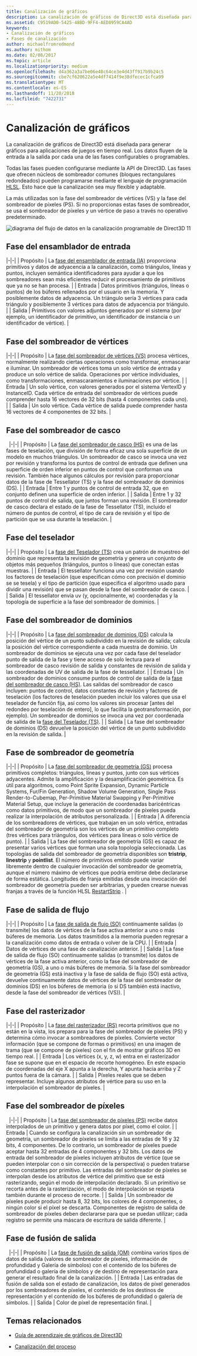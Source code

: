 ```yaml
---
title: Canalización de gráficos
description: La canalización de gráficos de Direct3D está diseñada para generar gráficos para aplicaciones de juegos en tiempo real. Los datos fluyen de la entrada a la salida por cada una de las fases configurables o programables.
ms.assetid: C9519AD0-5425-48BD-9FF4-AED8959CA4AD
keywords:
- Canalización de gráficos
- Fases de canalización
author: michaelfromredmond
ms.author: mithom
ms.date: 02/08/2017
ms.topic: article
ms.localizationpriority: medium
ms.openlocfilehash: d4a362a3a7be06e48c64ce3e4d43ff917b9b24c5
ms.sourcegitcommit: cbe7cf620622a5e4df7414f9e38dfecec1cfca99
ms.translationtype: MT
ms.contentlocale: es-ES
ms.lasthandoff: 11/20/2018
ms.locfileid: "7422731"
---
```

# <a name="graphics-pipeline"></a>Canalización de gráficos


La canalización de gráficos de Direct3D está diseñada para generar gráficos para aplicaciones de juegos en tiempo real. Los datos fluyen de la entrada a la salida por cada una de las fases configurables o programables.

Todas las fases pueden configurarse mediante la API de Direct3D. Las fases que ofrecen núcleos de sombreador comunes (bloques rectangulares redondeados) pueden programarse mediante el lenguaje de programación [HLSL](https://msdn.microsoft.com/library/windows/desktop/bb509561). Esto hace que la canalización sea muy flexible y adaptable.

La más utilizadas son la fase del sombreador de vértices (VS) y la fase del sombreador de píxeles (PS). Si no proporcionas estas fases de sombreador, se usa el sombreador de píxeles y un vértice de paso a través no operativo predeterminado.

![diagrama del flujo de datos en la canalización programable de Direct3D 11](images/d3d11-pipeline-stages.jpg)

## <a name="input-assembler-stage"></a>Fase del ensamblador de entrada

|-|-| | Propósito | La [fase del ensamblador de entrada (IA)](input-assembler-stage--ia-.md) proporciona primitivos y datos de adyacencia a la canalización, como triángulos, líneas y puntos, incluyen semántica identificadores para ayudar a que los sombreadores sean más eficientes reducir el procesamiento de primitivos que ya no se han procesa. | | Entrada | Datos primitivos (triángulos, líneas o puntos) de los búferes rellenados por el usuario en la memoria. Y posiblemente datos de adyacencia. Un triángulo sería 3 vértices para cada triángulo y posiblemente 3 vértices para datos de adyacencia por triángulo. | | Salida | Primitivos con valores adjuntos generados por el sistema (por ejemplo, un identificador de primitivo, un identificador de instancia o un identificador de vértice). |

## <a name="vertex-shader-stage"></a>Fase del sombreador de vértices

|-|-| | Propósito | La [fase del sombreador de vértices (VS)](vertex-shader-stage--vs-.md) procesa vértices, normalmente realizando ciertas operaciones como transformar, enmascarar e iluminar. Un sombreador de vértices toma un solo vértice de entrada y produce un solo vértice de salida. Operaciones por vértice individuales, como transformaciones, enmascaramientos e iluminaciones por vértice. | | Entrada | Un solo vértice, con valores generados por el sistema VertexID y InstanceID. Cada vértice de entrada del sombreador de vértices puede comprender hasta 16 vectores de 32 bits (hasta 4 componentes cada uno). | | Salida | Un solo vértice. Cada vértice de salida puede comprender hasta 16 vectores de 4 componentes de 32 bits. |
 
## <a name="hull-shader-stage"></a>Fase del sombreador de casco
 
|-|-| | Propósito | La [fase del sombreador de casco (HS)](hull-shader-stage--hs-.md) es una de las fases de teselación, que división de forma eficaz una sola superficie de un modelo en muchos triángulos. Un sombreador de casco se invoca una vez por revisión y transforma los puntos de control de entrada que definen una superficie de orden inferior en puntos de control que conforman una revisión. También hace algunos cálculos por revisión para proporcionar datos de la fase de Tessellator (TS) y la fase del sombreador de dominios (DS). | | Entrada | Entre 1 y puntos de control de entrada 32, que en conjunto definen una superficie de orden inferior. | | Salida | Entre 1 y 32 puntos de control de salida, que juntos forman una revisión. El sombreador de casco declara el estado de la fase de Tessellator (TS), incluido el número de puntos de control, el tipo de cara de revisión y el tipo de partición que se usa durante la teselación. |

## <a name="tessellator-stage"></a>Fase del teselador

|-|-| | Propósito | La [fase del Teselador (TS)](tessellator-stage--ts-.md) crea un patrón de muestreo del dominio que representa la revisión de geometría y genera un conjunto de objetos más pequeños (triángulos, puntos o líneas) que conectan estas muestras. | | Entrada | El tessellator funciona una vez por revisión usando los factores de teselación (que especifican cómo con precisión el dominio se se tesela) y el tipo de partición (que especifica el algoritmo usado para dividir una revisión) que se pasan desde la fase del sombreador de casco. | | Salida | El tessellator envía uv (y, opcionalmente, w) coordenadas y la topología de superficie a la fase del sombreador de dominios. |

## <a name="domain-shader-stage"></a>Fase del sombreador de dominios

|-|-| | Propósito | La [fase del sombreador de dominios (DS)](domain-shader-stage--ds-.md) calcula la posición del vértice de un punto subdividido en la revisión de salida; calcula la posición del vértice correspondiente a cada muestra de dominio. Un sombreador de dominios se ejecuta una vez por cada fase del teselador punto de salida de la fase y tiene acceso de solo lectura para el sombreador de casco revisión de salida y constantes de revisión de salida y las coordenadas de UV de salida de la fase de tessellator. | | Entrada | Un sombreador de dominios consume puntos de control de salida de la [fase del sombreador de casco (HS)](hull-shader-stage--hs-.md). Las salidas del sombreador de casco incluyen: puntos de control, datos constantes de revisión y factores de teselación (los factores de teselación pueden incluir los valores que usa el teselador de función fija, así como los valores sin procesar [antes del redondeo por teselación de entero], lo que facilita la geotransformación, por ejemplo). Un sombreador de dominios se invoca una vez por coordenada de salida de la [fase del Teselador (TS)](tessellator-stage--ts-.md). | | Salida | La fase del sombreador de dominios (DS) devuelve la posición del vértice de un punto subdividido en la revisión de salida. |

## <a name="geometry-shader-stage"></a>Fase de sombreador de geometría

|-|-| | Propósito | La [fase del sombreador de geometría (GS)](geometry-shader-stage--gs-.md) procesa primitivos completos: triángulos, líneas y puntos, junto con sus vértices adyacentes. Admite la amplificación y la desamplificación geométrica. Es útil para algoritmos, como Point Sprite Expansion, Dynamic Particle Systems, Fur/Fin Generation, Shadow Volume Generation, Single Pass Render-to-Cubemap, Per-Primitive Material Swapping y Per-Primitive Material Setup, que incluye la generación de coordenadas baricéntricas como datos primitivos, de modo que un sombreador de píxeles pueda realizar la interpolación de atributos personalizada. | | Entrada | A diferencia de los sombreadores de vértices, que trabajan en un solo vértice, entradas del sombreador de geometría son los vértices de un primitivo completo (tres vértices para triángulos, dos vértices para líneas o solo vértice de punto). | | Salida | La fase del sombreador de geometría (GS) es capaz de presentar varios vértices que forman una sola topología seleccionada. Las topologías de salida del sombreador de geometría disponibles son <strong>tristrip</strong>, <strong>linestrip</strong> y <strong>pointlist</strong>. El número de primitivos emitido puede variar libremente dentro de cualquier invocación del sombreador de geometría, aunque el número máximo de vértices que podría emitirse debe declararse de forma estática. Longitudes de franja emitidas desde una invocación del sombreador de geometría pueden ser arbitrarias, y pueden crearse nuevas franjas a través de la función HLSL [RestartStrip](https://msdn.microsoft.com/library/windows/desktop/bb509660) . |

## <a name="stream-output-stage"></a>Fase de salida de flujo

|-|-| | Propósito | La [fase de salida de flujo (SO)](stream-output-stage--so-.md) continuamente salidas (o transmite) los datos de vértices de la fase activa anterior a uno o más búferes de memoria. Los datos trasmitidos a la memoria pueden regresar a la canalización como datos de entrada o volver de la CPU. | | Entrada | Datos de vértices de una fase de canalización anterior. | | Salida | La fase de salida de flujo (SO) continuamente salidas (o transmite) los datos de vértices de la fase activa anterior, como la fase del sombreador de geometría (GS), a uno o más búferes de memoria. Si la fase del sombreador de geometría (GS) está inactiva y la fase de salida de flujo (SO) está activa, devuelve continuamente datos de vértices de la fase del sombreador de dominios (DS) en los búferes de memoria (o si DS también está inactivo, desde la fase del sombreador de vértices (VS)). |

## <a name="rasterizer-stage"></a>Fase del rasterizador

|-|-| | Propósito | La [fase del rasterizador (RS)](rasterizer-stage--rs-.md) recorta primitivos que no están en la vista, los prepara para la fase del sombreador de píxeles (PS) y determina cómo invocar a sombreadores de píxeles. Convierte vector información (que se compone de formas o primitivos) en una imagen de trama (que se compone de píxeles) con el fin de mostrar gráficos 3D en tiempo real. | | Entrada | Los vértices (x, y, z, w) entra en el rasterizador fase se supone que en el espacio de recorte homogéneo. En este espacio de coordenadas del eje X apunta a la derecha, Y apunta hacia arriba y Z puntos fuera de la cámara. | | Salida | Píxeles reales que se deben representar. Incluye algunos atributos de vértice para su uso en la interpolación el sombreador de píxeles. |

## <a name="pixel-shader-stage"></a>Fase del sombreador de píxeles
 
|-|-| | Propósito | La [fase del sombreador de píxeles (PS)](pixel-shader-stage--ps-.md) recibe datos interpolados de un primitivo y genera datos por píxel, como el color. | | Entrada | Cuando se configura la canalización sin un sombreador de geometría, un sombreador de píxeles se limita a las entradas de 16 y 32 bits, 4 componentes. De lo contrario, un sombreador de píxeles puede aceptar hasta 32 entradas de 4 componentes y 32 bits. Los datos de entrada del sombreador de píxeles incluyen atributos de vértice (que se pueden interpolar con o sin corrección de la perspectiva) o pueden tratarse como constantes por primitivo. Las entradas del sombreador de píxeles se interpolan desde los atributos de vértice del primitivo que se está rasterizando, según el modo de interpolación declarado. Si un primitivo se recorta antes de la rasterización, el modo de interpolación se respeta también durante el proceso de recorte. | | Salida | Un sombreador de píxeles puede producir hasta 8, 32 bits, los colores de 4 componentes, o ningún color si el píxel se descarta. Componentes de registro de salida de sombreador de píxeles deben declararse para que se puedan utilizar; cada registro se permite una máscara de escritura de salida diferente. |

## <a name="output-merger-stage"></a>Fase de fusión de salida
 
|-|-| | Propósito | La [fase de fusión de salida (OM)](output-merger-stage--om-.md) combina varios tipos de datos de salida (valores de sombreador de píxeles, información de profundidad y Galería de símbolos) con el contenido de los búferes de profundidad o galería de símbolos y de destino de representación para generar el resultado final de la canalización. | | Entrada | Las entradas de fusión de salida son el estado de canalización, los datos de píxel generados por los sombreadores de píxeles, el contenido de los destinos de representación y el contenido de los búferes de profundidad o galería de símbolos. | | Salida | Color de píxel de representación final. |

## <a name="related-topics"></a>Temas relacionados

- [Guía de aprendizaje de gráficos de Direct3D](index.md)

- [Canalización del proceso](compute-pipeline.md)
